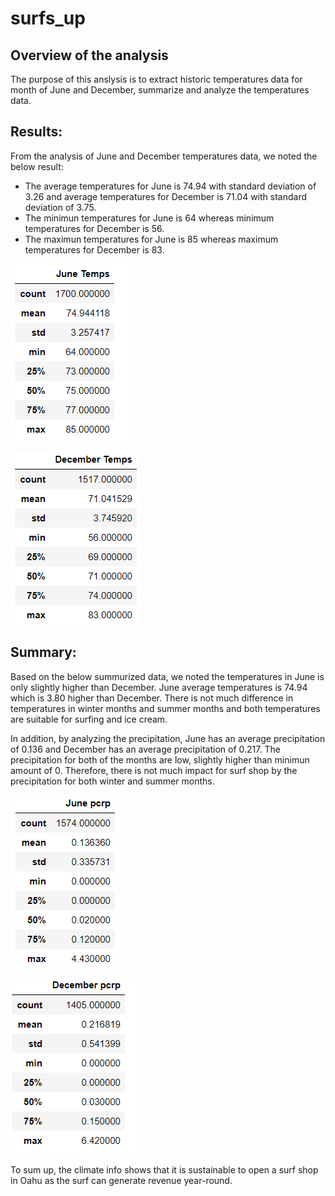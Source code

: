 # surfs_up

## Overview of the analysis
The purpose of this anslysis is to extract historic temperatures data for month of June and December, summarize and analyze the temperatures data.


## Results:
From the analysis of June and December temperatures data, we noted the below result:
- The average temperatures for June is 74.94 with standard deviation of 3.26 and average temperatures for December is 71.04 with standard deviation of 3.75.
- The minimun temperatures for June is 64 whereas minimum temperatures for December is 56.
- The maximun temperatures for June is 85 whereas maximum temperatures for December is 83.

![](/Output/June_Temp.png)

![](/Output/Dec_Temp.png)

## Summary:
Based on the below summurized data, we noted the temperatures in June is only slightly higher than December. June average temperatures is 74.94 which is 3.80 higher than December. There is not much difference in temperatures in winter months and summer months and both temperatures are suitable for surfing and ice cream.

In addition, by analyzing the precipitation, June has an average precipitation of 0.136 and December has an average precipitation of 0.217. The precipitation for both of the months are low, slightly higher than minimun amount of 0. 
Therefore, there is not much impact for surf shop by the precipitation for both winter and summer months. 

![](/Output/June_Pcrp.PNG)

![](/Output/Dec_Pcrp.PNG)


To sum up, the climate info shows that it is sustainable to open a surf shop in Oahu as the surf can generate revenue year-round.
